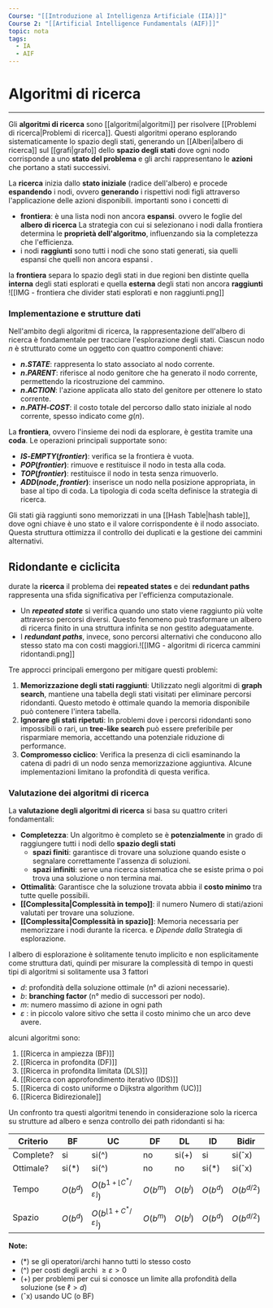 ```yaml
---
Course: "[[Introduzione al Intelligenza Artificiale (IIA)]]"
Course 2: "[[Artificial Intelligence Fundamentals (AIF)]]"
topic: nota
tags:
  - IA
  - AIF
---
```


# Algoritmi di ricerca
---
Gli **algoritmi di ricerca** sono [[algoritmi|algoritmi]] per risolvere [[Problemi di ricerca|Problemi di ricerca]]. Questi algoritmi operano esplorando sistematicamente lo spazio degli stati, generando un [[Alberi|albero di ricerca]] sul [[grafi|grafo]] dello **spazio degli stati** dove ogni nodo corrisponde a uno **stato del problema** e gli archi rappresentano le **azioni** che portano a stati successivi. 

La **ricerca** inizia dallo **stato iniziale** (radice dell'albero) e procede **espandendo** i nodi, ovvero **generando** i rispettivi nodi figli attraverso l'applicazione delle azioni disponibili.
importanti sono i concetti di  
- **frontiera**: è una lista nodi non ancora **espansi**. ovvero le foglie del **albero di ricerca**  La strategia con cui si selezionano i nodi dalla frontiera determina le **proprietà dell'algoritmo**, influenzando sia la completezza che l'efficienza.
- i nodi **raggiunti** sono tutti i nodi che sono stati generati, sia quelli espansi che quelli non ancora espansi .

la **frontiera** separa lo spazio degli stati in due regioni ben distinte quella **interna** degli stati esplorati e quella **esterna** degli stati non ancora **raggiunti**
![[IMG - frontiera che divider stati esplorati e non raggiunti.png]]



### Implementazione e strutture dati
Nell'ambito degli algoritmi di ricerca, la rappresentazione dell'albero di ricerca è fondamentale per tracciare l'esplorazione degli stati. Ciascun nodo $n$ è strutturato come un oggetto con quattro componenti chiave:  
- **$n.STATE$**: rappresenta lo stato associato al nodo corrente.  
- **$n.PARENT$**: riferisce al nodo genitore che ha generato il nodo corrente, permettendo la ricostruzione del cammino.  
- **$n.ACTION$**: l'azione applicata allo stato del genitore per ottenere lo stato corrente.  
- **$n.PATH\text{-}COST$**: il costo totale del percorso dallo stato iniziale al nodo corrente, spesso indicato come $g(n)$.  

La **frontiera**, ovvero l'insieme dei nodi da esplorare, è gestita tramite una **coda**. Le operazioni principali supportate sono:  
- **$IS\text{-}EMPTY(frontier)$**: verifica se la frontiera è vuota.  
- **$POP(frontier)$**: rimuove e restituisce il nodo in testa alla coda.  
- **$TOP(frontier)$**: restituisce il nodo in testa senza rimuoverlo.  
- **$ADD(node, frontier)$**: inserisce un nodo nella posizione appropriata, in base al tipo di coda. 
La tipologia di coda scelta definisce la strategia di ricerca. 
  
Gli stati già raggiunti sono memorizzati in una [[Hash Table|hash table]], dove ogni chiave è uno stato e il valore corrispondente è il nodo associato. Questa struttura ottimizza il controllo dei duplicati e la gestione dei cammini alternativi. 


## Ridondante e ciclicita
durate la **ricerca** il problema dei **repeated states** e dei **redundant paths** rappresenta una sfida significativa per l'efficienza computazionale.

- Un ***repeated state*** si verifica quando uno stato viene raggiunto più volte attraverso percorsi diversi. Questo fenomeno può trasformare un albero di ricerca finito in una struttura infinita se non gestito adeguatamente.
- I ***redundant paths***, invece, sono percorsi alternativi che conducono allo stesso stato ma con costi maggiori.![[IMG - algoritmi di ricerca cammini ridontandi.png]]

Tre approcci principali emergono per mitigare questi problemi:  
1. **Memorizzazione degli stati raggiunti**: Utilizzato negli algoritmi di **graph search**, mantiene una tabella degli stati visitati per eliminare percorsi ridondanti. Questo metodo è ottimale quando la memoria disponibile può contenere l'intera tabella.
2. **Ignorare gli stati ripetuti**: In problemi dove i percorsi ridondanti sono impossibili o rari, un **tree-like search** può essere preferibile per risparmiare memoria, accettando una potenziale riduzione di performance.  
3. **Compromesso ciclico**: Verifica la presenza di cicli esaminando la catena di padri di un nodo senza memorizzazione aggiuntiva. Alcune implementazioni limitano la profondità di questa verifica.  


### Valutazione dei algoritmi di ricerca
La **valutazione degli algoritmi di ricerca** si basa su quattro criteri fondamentali:  

- **Completezza**:  Un algoritmo è completo se è __potenzialmente__ in grado di raggiungere tutti i nodi dello **spazio degli stati**  
	- **spazi finiti**: garantisce di trovare una soluzione quando esiste o segnalare correttamente l'assenza di soluzioni.
	- **spazi infiniti**: serve una ricerca sistematica che se esiste prima o poi trova una soluzione o non termina mai.
- **Ottimalità**:  Garantisce che la soluzione trovata abbia il **costo minimo** tra tutte quelle possibili.  
- **[[Complessita|Complessità in tempo]]**: il numero Numero di stati/azioni valutati per trovare una soluzione.  
- **[[Complessita|Complessità in spazio]]**:  Memoria necessaria per memorizzare i nodi durante la ricerca. e *Dipende dalla* Strategia di esplorazione.  


l albero di esplorazione è solitamente tenuto implicito e non esplicitamente come struttura dati, quindi per misurare la complessità di tempo in questi tipi di algoritmi si solitamente usa 3 fattori
- $d$: profondità della soluzione ottimale (n° di azioni necessarie).  
- $b$: **branching factor** (n° medio di successori per nodo).  
- $m$: numero massimo di azione in ogni path 
- $\varepsilon$ : in piccolo valore sitivo che setta il costo minimo che un arco deve avere.



alcuni algoritmi sono:
1. [[Ricerca in ampiezza (BF)]]
2. [[Ricerca in profondita (DF)]] 
3. [[Ricerca in profondita limitata (DLS)]] 
4. [[Ricerca con approfondimento iterativo (IDS)]] 
5. [[Ricerca di costo uniforme o Dijkstra algorithm (UC)]]
6. [[Ricerca Bidirezionale]]

Un confronto tra questi algoritmi tenendo in considerazione solo la ricerca su strutture ad albero e senza controllo dei path ridondanti si ha:

| Criterio  | BF       | UC                                        | DF       | DL       | ID       | Bidir        |
| --------- | -------- | ----------------------------------------- | -------- | -------- | -------- | ------------ |
| Complete? | si       | si(^)                                     | no       | si(+)    | si       | si(ˆx)       |
| Ottimale? | si(\*)   | si(^)                                     | no       | no       | si(\*)   | si(ˆx)       |
| Tempo     | $O(b^d)$ | $O(b^{1+\lfloor C^*/\varepsilon\rfloor})$ | $O(b^m)$ | $O(b^l)$ | $O(b^d)$ | $O(b^{d/2})$ |
| Spazio    | $O(b^d)$ | $O(b^{\lfloor1+C^*/\varepsilon \rfloor})$ | $O(b^m)$ | $O(b^l)$ | $O(b^d)$ | $O(b^{d/2})$ |

**Note:**  
- (\*) se gli operatori/archi hanno tutti lo stesso costo  
- (^) per costi degli archi $\geq  \varepsilon > 0$  
- (+) per problemi per cui si conosce un limite alla profondità della soluzione (se $\ell > d$)  
- (ˆx) usando UC (o BF)
